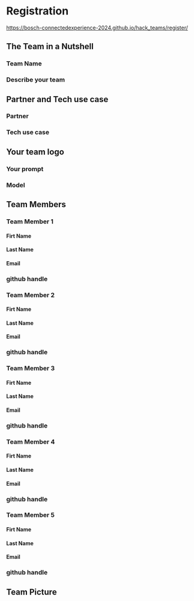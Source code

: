# Registration

https://bosch-connectedexperience-2024.github.io/hack_teams/register/


## The Team in a Nutshell

### Team Name
<XXX>

### Describe your team 
<XXX>

## Partner and Tech use case

### Partner
<XXX>

### Tech use case
<XXX>

## Your team logo 

### Your prompt
<XXX>

### Model
<XXX>

## Team Members

### Team Member 1

#### Firt Name
<XXX>

#### Last Name
<XXX>

#### Email
<XXX>

### github handle
<XXX>

### Team Member 2

#### Firt Name
<XXX>

#### Last Name
<XXX>

#### Email
<XXX>

### github handle
<XXX>

### Team Member 3

#### Firt Name
<XXX>

#### Last Name
<XXX>

#### Email
<XXX>

### github handle
<XXX>

### Team Member 4

#### Firt Name
<XXX>

#### Last Name
<XXX>

#### Email
<XXX>

### github handle
<XXX>

### Team Member 5

#### Firt Name
<XXX>

#### Last Name
<XXX>

#### Email
<XXX>

### github handle
<XXX>

## Team Picture


